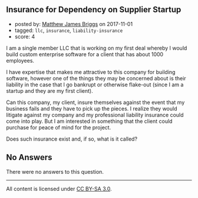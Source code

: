 ## Insurance for Dependency on Supplier Startup

- posted by: [Matthew James Briggs](https://stackexchange.com/users/3304572/matthew-james-briggs) on 2017-11-01
- tagged: `llc`, `insurance`, `liability-insurance`
- score: 4

I am a single member LLC that is working on my first deal whereby I would build custom enterprise software for a client that has about 1000 employees.

I have expertise that makes me attractive to this company for building software, however one of the things they may be concerned about is their liability in the case that I go bankrupt or otherwise flake-out (since I am a startup and they are my first client).

Can this company, my client, insure themselves against the event that my business fails and they have to pick up the pieces.  I realize they would litigate against my company and my professional liability insurance could come into play.  But I am interested in something that the client could purchase for peace of mind for the project.

Does such insurance exist and, if so, what is it called?

## No Answers

There were no answers to this question.


---

All content is licensed under [CC BY-SA 3.0](https://creativecommons.org/licenses/by-sa/3.0/).
